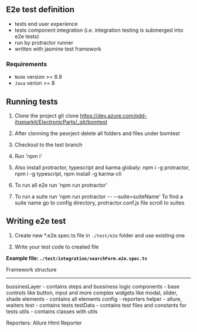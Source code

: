 E2e test definition
------------------

* tests end user experience
* tests component integration (i.e. integration testing is submerged into e2e tests)
* run by protractor runner
* written with jasmine test framework


### Requirements
 * `Node` version >= 8.9
 * `Java` verion >= 8


Running tests
-------------

1. Clone the project
git clone https://dev.azure.com/pdd-ihsmarkit/ElectronicParts/_git/bomtest

2. After clonning the peorject delete all folders and files under bomtest

3. Checkout to the  test branch

4. Run 'npm i'

5. Also install protractor, typescript and karma globaly: npm i -g protractor, npm i -g typescript, npm install -g karma-cli

6. To run all e2e run 'npm run protractor'

6. To run a suite run 'npm run protractor -- --suite=suiteName'
To find a suite name go to config directory, protractor.conf.js file scroll to suites



Writing e2e test
----------------

1) Create new *.e2e.spec.ts file in `./test/e2e` folder and use existing one

2) Write your test code to created file

**Example file: `./test/integration/searchForm.e2e.spec.ts`**



Framework structure

---------------------
bussinesLayer - contains steps and bussiness  logic
components - base controls like button, input and more complex widgets like modal, slider, shade
elements - contains all elements
config - reporters
helper - allure, waiters
test - contains tests
testData - contains test files and constants for tests
utils - contains classes with utils

Reporters:
Allure
Html Reporter